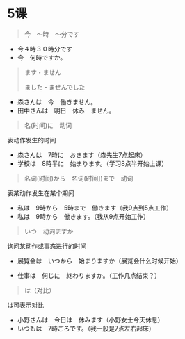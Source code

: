 # 5课

> 今　〜時　〜分です

- 今４時３０時分です
- 今　何時ですか。



> ます・ません
>
> ました・ませんでした

- 森さんは　今　働きません。
- 田中さんは　明日　休み　ません。



> 名(时间)に　动词　

表动作发生的时间

- 森さんは　7時に　おきます（森先生7点起床）
- 学校は　8時半に　始まります。（学习8点半开始上课）



> 名词(时间)から　名词(时间])まで　动词

表某动作发生在某个期间

- 私は　9時から　5時まで　働きます（我9点到5点工作）
- 私は　9時から　働きます。（我从9点开始工作）



> いつ　动词ますか

询问某动作或事态进行的时间

- 展覧会は　いつから　始まりますか（展览会什么时候开始）

- 仕事は　何じに　終わりますか。（工作几点结束？）



> は（对比）

は可表示对比

- 小野さんは　今日は　休みます（小野女士今天休息）
- いつもは　7時ごろです。（我一般是7点左右起床）
